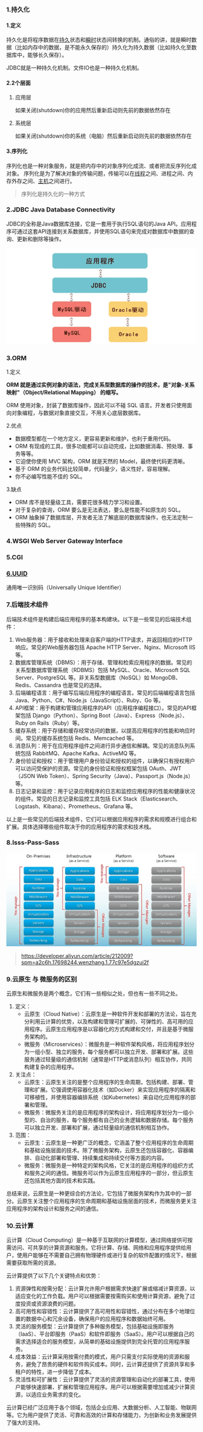 ### 1.持久化

#### 1.定义

持久化是将程序数据在[持久](https://baike.baidu.com/item/持久/5702771)状态和[瞬时](https://baike.baidu.com/item/瞬时/3471916)状态间转换的机制。通俗的讲，就是瞬时数据（比如内存中的数据，是不能永久保存的）持久化为持久数据（比如持久化至数据库中，能够长久保存）。

JDBC就是一种持久化机制。文件IO也是一种持久化机制。

#### 2.2个层面

1. 应用层

   如果关闭(shutdown)你的应用然后重新启动则先前的数据依然存在

2. 系统层

   如果关闭(shutdown)你的系统（电脑）然后重新启动则先前的数据依然存在

#### 3.序列化

序列化也是一种对象服务，就是把内存中的对象序列化成流、或者把流反序列化成对象。
序列化是为了解决对象的传输问题，传输可以在[线程](https://baike.baidu.com/item/线程)之间、进程之间、内存外存之间、[主机](https://baike.baidu.com/item/主机)之间进行。

> 序列化是持久化的一种方式

### 2.JDBC  Java Database Connectivity

JDBC的全称是Java数据库连接，它是一套用于执行SQL语句的Java API。应用程序可通过这套API连接到关系数据库，并使用SQL语句来完成对数据库中数据的查询、更新和删除等操作。

![image-20201207101444841](../../image/image-20201207101444841.png)



### 3.ORM

1.定义

**ORM 就是通过实例对象的语法，完成关系型数据库的操作的技术，是"对象-关系映射"（Object/Relational Mapping） 的缩写。**

ORM 使用对象，封装了数据库操作，因此可以不碰 SQL 语言。开发者只使用面向对象编程，与数据对象直接交互，不用关心底层数据库。

2.优点

- 数据模型都在一个地方定义，更容易更新和维护，也利于重用代码。
- ORM 有现成的工具，很多功能都可以自动完成，比如数据消毒、预处理、事务等等。
- 它迫使你使用 MVC 架构，ORM 就是天然的 Model，最终使代码更清晰。
- 基于 ORM 的业务代码比较简单，代码量少，语义性好，容易理解。
- 你不必编写性能不佳的 SQL。

3.缺点

- ORM 库不是轻量级工具，需要花很多精力学习和设置。
- 对于复杂的查询，ORM 要么是无法表达，要么是性能不如原生的 SQL。
- ORM 抽象掉了数据库层，开发者无法了解底层的数据库操作，也无法定制一些特殊的 SQL。

### 4.WSGI Web Server Gateway Interface

### 5.CGI

### [6.UUID](https://baike.baidu.com/item/UUID/5921266?fr=aladdin) 

通用唯一识别码（Universally Unique Identifier）

### 7.后端技术组件

后端技术组件是构建后端应用程序的基本构建块。以下是一些常见的后端技术组件：

1. Web服务器：用于接收和处理来自客户端的HTTP请求，并返回相应的HTTP响应。常见的Web服务器包括 Apache HTTP Server、Nginx、Microsoft IIS 等。
2. 数据库管理系统（DBMS）：用于存储、管理和检索应用程序的数据。常见的关系型数据库管理系统（RDBMS）包括 MySQL、Oracle、Microsoft SQL Server、PostgreSQL 等。非关系型数据库（NoSQL）如 MongoDB、Redis、Cassandra 也是常见的选择。
3. 后端编程语言：用于编写后端应用程序的编程语言。常见的后端编程语言包括 Java、Python、C#、Node.js（JavaScript）、Ruby、Go 等。
4. API框架：用于构建和管理应用程序的API（应用程序编程接口）。常见的API框架包括 Django（Python）、Spring Boot（Java）、Express（Node.js）、Ruby on Rails（Ruby）等。
5. 缓存系统：用于存储和缓存经常访问的数据，以提高应用程序的性能和响应时间。常见的缓存系统包括 Redis、Memcached 等。
6. 消息队列：用于在应用程序组件之间进行异步通信和解耦。常见的消息队列系统包括 RabbitMQ、Apache Kafka、ActiveMQ 等。
7. 身份验证和授权：用于管理用户身份验证和授权的组件，以确保只有授权用户可以访问受保护的资源。常见的身份验证和授权框架包括 OAuth、JWT（JSON Web Token）、Spring Security（Java）、Passport.js（Node.js）等。
8. 日志记录和监控：用于记录应用程序的日志和监控应用程序的性能和健康状况的组件。常见的日志记录和监控工具包括 ELK Stack（Elasticsearch、Logstash、Kibana）、Prometheus、Grafana 等。

以上是一些常见的后端技术组件，它们可以根据应用程序的需求和规模进行组合和扩展。具体选择哪些组件取决于你的应用程序的需求和技术栈。

### 8.Isss-Pass-Sass

![image-20220322201148796](../../image/image-20220322201148796.png)

> https://developer.aliyun.com/article/212009?spm=a2c6h.17698244.wenzhang.1.77c97e5dgzui2f

### 9.云原生 与 微服务的区别

云原生和微服务是两个概念，它们有一些相似之处，但也有一些不同之处。

1. 定义：
   - 云原生（Cloud Native）：云原生是一种软件开发和部署的方法论，旨在充分利用云计算的优势，以及构建和管理可扩展的、可弹性的、高可用的应用程序。云原生应用程序是以容器化的方式构建和交付，并且是基于微服务架构的。
   - 微服务（Microservices）：微服务是一种软件架构风格，将应用程序划分为一组小型、独立的服务，每个服务都可以独立开发、部署和扩展。这些服务通过轻量级的通信机制（通常是HTTP或消息队列）相互协作，共同构建复杂的应用程序。
2. 关注点：
   - 云原生：云原生关注的是整个应用程序的生命周期，包括构建、部署、管理和扩展。它强调使用容器化技术（如Docker）来实现应用程序的隔离和可移植性，并使用容器编排系统（如Kubernetes）来自动化应用程序的部署和管理。
   - 微服务：微服务关注的是应用程序的架构设计，将应用程序划分为一组小型的、自治的服务，每个服务都有自己的业务逻辑和数据存储。每个服务可以独立开发、部署和扩展，通过轻量级的通信机制相互协作。
3. 范围：
   - 云原生：云原生是一种更广泛的概念，它涵盖了整个应用程序的生命周期和基础设施层面的技术。除了微服务架构，云原生还包括容器化、容器编排、自动化部署和管理、持续集成和持续交付等方面的内容。
   - 微服务：微服务是一种特定的架构风格，它关注的是应用程序的组织方式和服务之间的通信。微服务可以作为云原生应用程序的一部分，但云原生还包括其他方面的技术和实践。

总结来说，云原生是一种更综合的方法论，它包括了微服务架构作为其中的一部分。云原生关注整个应用程序的生命周期和基础设施层面的技术，而微服务更关注应用程序的架构设计和服务之间的通信。

### 10.云计算

云计算（Cloud Computing）是一种基于互联网的计算模型，通过网络提供可按需访问、可共享的计算资源和服务。它将计算、存储、网络和应用程序提供给用户，使用户能够在不需要自己拥有物理硬件或进行复杂的软件配置的情况下，根据需要获取所需的资源。

云计算提供了以下几个关键特点和优势：

1. 资源弹性和按需分配：云计算允许用户根据需求快速扩展或缩减计算资源，以适应变化的工作负载。用户可以根据需要按需购买和使用计算资源，避免了过度投资或资源浪费的问题。
2. 高可用性和容错性：云计算提供了高可用性和容错性，通过分布在多个地理位置的数据中心和冗余设备，确保用户的应用程序和数据始终可用。
3. 灵活的服务模型：云计算提供了多种服务模型，包括基础设施即服务（IaaS）、平台即服务（PaaS）和软件即服务（SaaS）。用户可以根据自己的需求选择适合的服务模型，从简单的基础设施提供到完全托管的应用程序服务。
4. 成本效益：云计算采用按需付费的模式，用户只需支付实际使用的资源和服务，避免了昂贵的硬件和软件购买成本。同时，云计算还提供了资源共享和多租户的特性，进一步降低了成本。
5. 灵活性和可扩展性：云计算提供了灵活的资源管理和自动化的部署工具，使用户能够快速部署、扩展和管理应用程序。用户可以根据需要增加或减少计算资源，以适应业务需求的变化。

云计算已经广泛应用于各个领域，包括企业应用、大数据分析、人工智能、物联网等。它为用户提供了灵活、可靠和高效的计算和存储能力，为创新和业务发展提供了强大的支持。



























